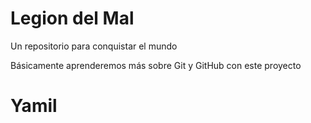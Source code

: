 # Legion del Mal
Un repositorio para conquistar el mundo

Básicamente aprenderemos más sobre Git y GitHub con este proyecto

# Yamil